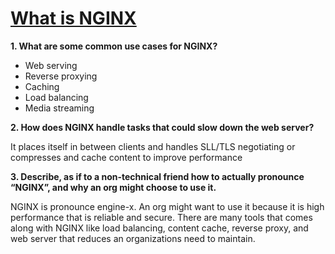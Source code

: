# [What is NGINX](https://www.nginx.com/resources/glossary/nginx/)

**1. What are some common use cases for NGINX?**

* Web serving
* Reverse proxying
* Caching
* Load balancing
* Media streaming

**2. How does NGINX handle tasks that could slow down the web server?**

It places itself in between clients and handles SLL/TLS negotiating or compresses and cache content to improve performance

**3. Describe, as if to a non-technical friend how to actually pronounce “NGINX”, and why an org might choose  to use it.**

NGINX is pronounce engine-x. An org might want to use it because it is high performance that is reliable and secure. There are many tools that comes along with NGINX like load balancing, content cache, reverse proxy, and web server that reduces an organizations need to maintain. 